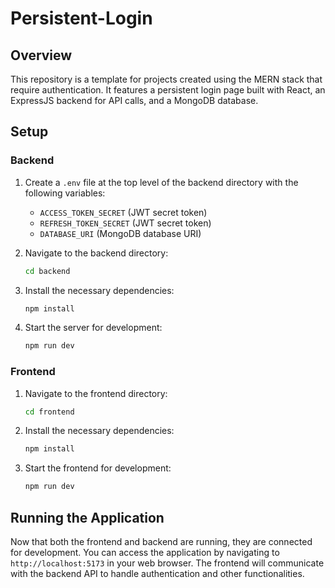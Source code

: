 # Persistent-Login

## Overview

This repository is a template for projects created using the MERN stack that require authentication. It features a persistent login page built with React, an ExpressJS backend for API calls, and a MongoDB database.

## Setup

### Backend

1. Create a `.env` file at the top level of the backend directory with the following variables:
    - `ACCESS_TOKEN_SECRET` (JWT secret token)
    - `REFRESH_TOKEN_SECRET` (JWT secret token)
    - `DATABASE_URI` (MongoDB database URI)

2. Navigate to the backend directory:
    ```sh
    cd backend
    ```

3. Install the necessary dependencies:
    ```sh
    npm install
    ```

4. Start the server for development:
    ```sh
    npm run dev
    ```

### Frontend

1. Navigate to the frontend directory:
    ```sh
    cd frontend
    ```

2. Install the necessary dependencies:
    ```sh
    npm install
    ```

3. Start the frontend for development:
    ```sh
    npm run dev
    ```

## Running the Application

Now that both the frontend and backend are running, they are connected for development. You can access the application by navigating to `http://localhost:5173` in your web browser. The frontend will communicate with the backend API to handle authentication and other functionalities.
